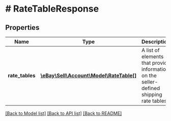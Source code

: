 # # RateTableResponse

## Properties

Name | Type | Description | Notes
------------ | ------------- | ------------- | -------------
**rate_tables** | [**\eBay\Sell\Account\Model\RateTable[]**](RateTable.md) | A list of elements that provide information on the seller-defined shipping rate tables. | [optional]

[[Back to Model list]](../../README.md#models) [[Back to API list]](../../README.md#endpoints) [[Back to README]](../../README.md)
